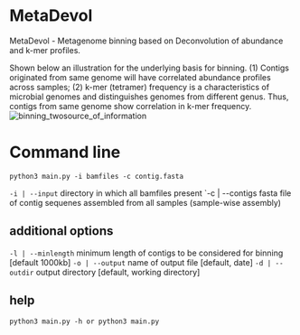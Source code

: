 # MetaDevol

MetaDevol - Metagenome binning based on Deconvolution of abundance and k-mer profiles. 

Shown below an illustration for the underlying basis for binning.
(1) Contigs originated from same genome will have correlated abundance profiles across samples;
(2) k-mer (tetramer) frequency is a characteristics of microbial genomes and distinguishes genomes from different genus. Thus, contigs from same genome show correlation in k-mer frequency.
![binning_twosource_of_information](https://user-images.githubusercontent.com/29796007/227135720-bee8b197-3b8a-4020-9582-4c917a2b9b0a.png)


# Command line
`python3 main.py -i bamfiles -c contig.fasta`

`-i | --input` directory in which all bamfiles present
`-c | --contigs fasta file of contig sequenes assembled from all samples (sample-wise assembly)

## additional options

`-l | --minlength` minimum length of contigs to be considered for binning [default 1000kb]
`-o | --output` name of output file [default, date]
`-d | --outdir` output directory [default, working directory]

## help
`python3 main.py -h or python3 main.py`
